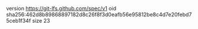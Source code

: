 version https://git-lfs.github.com/spec/v1
oid sha256:462d8b89868897182d8c26f8f3d0eafb56e95812be8c4d7e20febd75ceb1f34f
size 23

